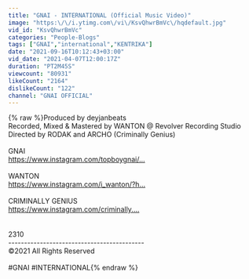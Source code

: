 ```yaml
---
title: "GNAI - INTERNATIONAL (Official Music Video)"
image: "https:\/\/i.ytimg.com\/vi\/KsvQhwrBmVc\/hqdefault.jpg"
vid_id: "KsvQhwrBmVc"
categories: "People-Blogs"
tags: ["GNAI","international","KENTRIKA"]
date: "2021-09-16T10:12:43+03:00"
vid_date: "2021-04-07T12:00:17Z"
duration: "PT2M45S"
viewcount: "80931"
likeCount: "2164"
dislikeCount: "122"
channel: "GNAI OFFICIAL"
---
```

{% raw %}Produced by deyjanbeats<br />Recorded, Mixed &amp; Mastered by WANTON @ Revolver Recording Studio<br />Directed by RODAK and ARCHO (Criminally Genius)<br /><br />GNAI<br /><a rel="nofollow" target="blank" href="https://www.instagram.com/topboygnai/...​">https://www.instagram.com/topboygnai/...​</a><br /><br />WANTON<br /><a rel="nofollow" target="blank" href="https://www.instagram.com/i_wanton/?h...​">https://www.instagram.com/i_wanton/?h...​</a><br /><br />CRIMINALLY GENIUS<br /><a rel="nofollow" target="blank" href="https://www.instagram.com/criminally....​">https://www.instagram.com/criminally....​</a><br /><br /><br />2310<br />-------------------------------------------<br />©2021 All Rights Reserved<br /><br />#GNAI #INTERNATIONAL{% endraw %}
